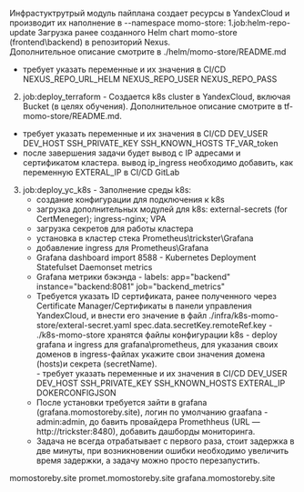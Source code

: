  Инфрастуктрутрый модуль пайплана создает ресурсы в YandexCloud и производит их наполнение в --namespace momo-store:
 1.job:helm-repo-update Загрузка ранее созданного Helm chart momo-store (frontend\backend) в репозиторий Nexus.  
 Дополнительное описание смотрите в ./helm/momo-store/README.md  
   - требует указать переменные и их значения в CI/CD
       NEXUS_REPO_URL_HELM
       NEXUS_REPO_USER
       NEXUS_REPO_PASS



 2. job:deploy_terraform - Создается k8s cluster в YandexCloud, включая Bucket (в целях обучения). 
 Дополнительное описание смотрите в tf-momo-store/README.md.
   - требует указать переменные и их значения в CI/CD
       DEV_USER
       DEV_HOST
       SSH_PRIVATE_KEY
       SSH_KNOWN_HOSTS
       TF_VAR_token
   - после завершения задачи будет вывод с IP адресами и сертификатом кластера. вывод ip_ingress необходимо добавить, как переменную EXTERAL_IP в CI/CD GitLab



 3. job:deploy_yc_k8s - Заполнение среды k8s:
       - создание конфигурации для подключения к k8s
       - загрузка дополнительных модулей для k8s: external-secrets (for CertMeneger); ingress-nginx; VPA
       - загрузка секретов для работы кластера
       - установка в кластер стека Prometheus\trickster\Grafana
       - добавление ingress для Prometheus\Grafana 
       - Grafana dashboard import 8588 - Kubernetes Deployment Statefulset Daemonset metrics  
       - Grafana метрики бэкэнда - labels: app="backend" instance="backend:8081" job="backend_metrics"
       - Требуется указать ID сертификата, ранее полученного через Certificate Manager/Сертификаты в панели управления YandexCloud, и внести его значение в файл ./infra/k8s-momo-store/exteral-secret.yaml  spec.data.secretKey.remoteRef.key 
        - ./k8s-momo-store хранятся файлы конфигурации k8s - deploy grafana и ingress для grafana\prometheus, для указания своих доменов в ingress-файлах укажите свои значения домена (hosts)и секрета (secretName).      
        - требует указать переменные и их значения в CI/CD
           DEV_USER
           DEV_HOST
           SSH_PRIVATE_KEY
           SSH_KNOWN_HOSTS
           EXTERAL_IP
           DOKERCONFIGJSON
       - После установки требуется зайти в grafana (grafana.momostoreby.site), логин по умолчанию graafana - admin:admin, до   бавить провайдера Promethheus (URL — http://trickster:8480), добавить дашборды мониторинга.
       - Задача не всегда отрабатывает с первого раза, стоит задержка в две минуты, при возникновении ошибки необходимо увеличить время задержки, а задачу можно просто перезапустить.


momostoreby.site
promet.momostoreby.site
grafana.momostoreby.site

